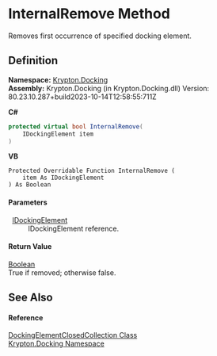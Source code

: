 # InternalRemove Method


Removes first occurrence of specified docking element.



## Definition
**Namespace:** <a href="98399376-cf41-9454-4b4d-4fab2ca20bc7.md">Krypton.Docking</a>  
**Assembly:** Krypton.Docking (in Krypton.Docking.dll) Version: 80.23.10.287+build2023-10-14T12:58:55:711Z

**C#**
``` C#
protected virtual bool InternalRemove(
	IDockingElement item
)
```
**VB**
``` VB
Protected Overridable Function InternalRemove ( 
	item As IDockingElement
) As Boolean
```



#### Parameters
<dl><dt>  <a href="7a8c0862-7f74-27fa-175f-cc894ff97478.md">IDockingElement</a></dt><dd>IDockingElement reference.</dd></dl>

#### Return Value
<a href="https://learn.microsoft.com/dotnet/api/system.boolean" target="_blank" rel="noopener noreferrer">Boolean</a>  
True if removed; otherwise false.

## See Also


#### Reference
<a href="b45217df-c31e-9df9-dd90-e39ac4e0ee6c.md">DockingElementClosedCollection Class</a>  
<a href="98399376-cf41-9454-4b4d-4fab2ca20bc7.md">Krypton.Docking Namespace</a>  
